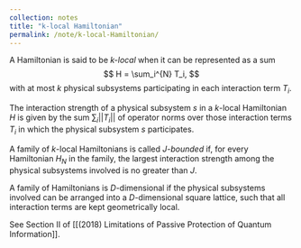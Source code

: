 ```yaml
---
collection: notes
title: "k-local Hamiltonian"
permalink: /note/k-local-Hamiltonian/
---
```

A Hamiltonian is said to be *k-local* when it can be represented as a sum
$$
H = \sum_i^{N} T_i,
$$
with at most $k$ physical subsystems participating in each interaction term $T_i$.

The interaction strength of a physical subsystem $s$ in a $k$-local Hamiltonian $H$ is given by the sum $\sum_i ||T_i||$ of operator norms over those interaction terms $T_i$ in which the physical subsystem $s$ participates.

A family of $k$-local Hamiltonians is called *$J$-bounded* if, for every Hamiltonian $H_N$ in the family, the largest interaction strength among the physical subsystems involved is no greater than $J$. 

A family of Hamiltonians is $D$-dimensional if the physical subsystems involved can be arranged into a $D$-dimensional square lattice, such that all interaction terms are kept geometrically local.





See Section II of [[(2018) Limitations of Passive Protection of Quantum Information]].
